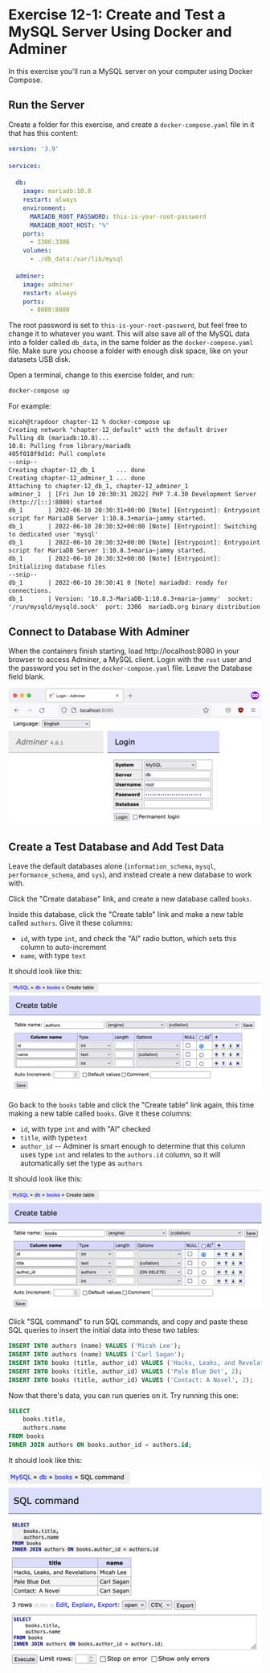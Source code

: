 # Exercise 12-1: Create and Test a MySQL Server Using Docker and Adminer

In this exercise you'll run a MySQL server on your computer using Docker Compose.

## Run the Server

Create a folder for this exercise, and create a `docker-compose.yaml` file in it that has this content:

```yaml
version: '3.9'

services:

  db:
    image: mariadb:10.8
    restart: always
    environment:
      MARIADB_ROOT_PASSWORD: this-is-your-root-password
      MARIADB_ROOT_HOST: "%"
    ports:
      - 3306:3306
    volumes:
      - ./db_data:/var/lib/mysql

  adminer:
    image: adminer
    restart: always
    ports:
      - 8080:8080
```

The root password is set to `this-is-your-root-password`, but feel free to change it to whatever you want. This will also save all of the MySQL data into a folder called `db_data`, in the same folder as the `docker-compose.yaml` file. Make sure you choose a folder with enough disk space, like on your datasets USB disk.

Open a terminal, change to this exercise folder, and run:

```sh
docker-compose up
```

For example:

```
micah@trapdoor chapter-12 % docker-compose up
Creating network "chapter-12_default" with the default driver
Pulling db (mariadb:10.8)...
10.8: Pulling from library/mariadb
405f018f9d1d: Pull complete
--snip--
Creating chapter-12_db_1      ... done
Creating chapter-12_adminer_1 ... done
Attaching to chapter-12_db_1, chapter-12_adminer_1
adminer_1  | [Fri Jun 10 20:30:31 2022] PHP 7.4.30 Development Server (http://[::]:8080) started
db_1       | 2022-06-10 20:30:31+00:00 [Note] [Entrypoint]: Entrypoint script for MariaDB Server 1:10.8.3+maria~jammy started.
db_1       | 2022-06-10 20:30:32+00:00 [Note] [Entrypoint]: Switching to dedicated user 'mysql'
db_1       | 2022-06-10 20:30:32+00:00 [Note] [Entrypoint]: Entrypoint script for MariaDB Server 1:10.8.3+maria~jammy started.
db_1       | 2022-06-10 20:30:32+00:00 [Note] [Entrypoint]: Initializing database files
--snip--
db_1       | 2022-06-10 20:30:41 0 [Note] mariadbd: ready for connections.
db_1       | Version: '10.8.3-MariaDB-1:10.8.3+maria~jammy'  socket: '/run/mysqld/mysqld.sock'  port: 3306  mariadb.org binary distribution
```

## Connect to Database With Adminer

When the containers finish starting, load http://localhost:8080 in your browser to access Adminer, a MySQL client. Login with the `root` user and the password you set in the `docker-compose.yaml` file. Leave the Database field blank.

![The login page of Adminer, a MySQL client](./exercise-12-1-adminer-login.png)

## Create a Test Database and Add Test Data

Leave the default databases alone (`information_schema`, `mysql`, `performance_schema`, and `sys`), and instead create a new database to work with.

Click the "Create database" link, and create a new database called `books`.

Inside this database, click the "Create table" link and make a new table called `authors`. Give it these columns:

- `id`, with type `int`, and check the "AI" radio button, which sets this column to auto-increment
- `name`, with type `text`

It should look like this:

![Creating the authors table in Adminer](./exercise-12-1-authors-table.png)

Go back to the `books` table and click the "Create table" link again, this time making a new table called `books`. Give it these columns:

- `id`, with type `int` and with "AI" checked
- `title`, with type`text`
- `author_id` -- Adminer is smart enough to determine that this column uses type `int` and relates to the `authors.id` column, so it will automatically set the type as `authors`

It should look like this:

![Creating the books table in Adminer](./exercise-12-1-books-table.png)

Click "SQL command" to run SQL commands, and copy and paste these SQL queries to insert the initial data into these two tables:

```sql
INSERT INTO authors (name) VALUES ('Micah Lee');
INSERT INTO authors (name) VALUES ('Carl Sagan');
INSERT INTO books (title, author_id) VALUES ('Hacks, Leaks, and Revelations', 1);
INSERT INTO books (title, author_id) VALUES ('Pale Blue Dot', 2);
INSERT INTO books (title, author_id) VALUES ('Contact: A Novel', 2);
```

Now that there's data, you can run queries on it. Try running this one:

```sql
SELECT
    books.title,
    authors.name
FROM books
INNER JOIN authors ON books.author_id = authors.id;
```

It should look like this:

![Running a SQL query in Adminer](./exercise-12-1-adminer-query.png)
